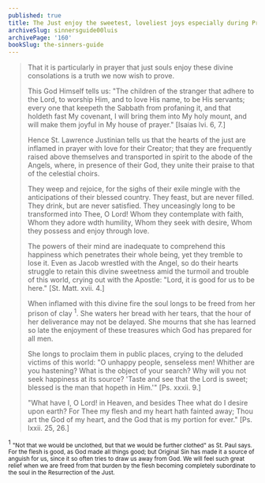 ```yaml
---
published: true
title: The Just enjoy the sweetest, loveliest joys especially during Prayer
archiveSlug: sinnersguide00luis
archivePage: '160'
bookSlug: the-sinners-guide
---
```


> That it is particularly in prayer that just souls enjoy these divine consolations is a truth we now wish to prove.
> 
> This God Himself tells us: "The children of the stranger that adhere to the Lord, to worship Him, and to love His name, to be His servants; every one that keepeth the Sabbath from profaning it, and that holdeth fast My covenant, I will bring them into My holy mount, and will make them joyful in My house of prayer." [Isaias lvi. 6, 7.]
> 
> Hence St. Lawrence Justinian tells us that the hearts of the just are inflamed in prayer with love for their Creator; that they are frequently raised above themselves and transported in spirit to the abode of the Angels, where, in presence of their God, they unite their praise to that of the celestial choirs.
> 
> They weep and rejoice, for the sighs of their exile mingle with the anticipations of their blessed country. They feast, but are never filled. They drink, but are never satisfied. They unceasingly long to be transformed into Thee, O Lord! Whom they contemplate with faith, Whom they adore wdth humility, Whom they seek with desire, Whom they possess and enjoy through love.
> 
> The powers of their mind are inadequate to comprehend this happiness which penetrates their whole being, yet they tremble to lose it. Even as Jacob wrestled with the Angel, so do their hearts struggle to retain this divine sweetness amid the turmoil and trouble of this world, crying out with the Apostle: "Lord, it is good for us to be here." [St. Matt. xvii. 4.]
> 
> When inflamed with this divine fire the soul longs to be freed from her prison of clay <sup>1</sup>. She waters her bread with her tears, that the hour of her deliverance may not be delayed. She mourns that she has learned so late the enjoyment of these treasures which God has prepared for all men.
> 
> She longs to proclaim them in public places, crying to the deluded victims of this world: "O unhappy people, senseless men! Whither are you hastening? What is the object of your search? Why will you not seek happiness at its source? 'Taste and see that the Lord is sweet; blessed is the man that hopeth in Him.'" [Ps. xxxii. 9.]
> 
> "What have I, O Lord! in Heaven, and besides Thee what do I desire upon earth? For Thee my flesh and my heart hath fainted away; Thou art the God of my heart, and the God that is my portion for ever." [Ps. lxxii. 25, 26.]

<sup>1</sup> <small>"Not that we would be unclothed, but that we would be further clothed" as St. Paul says. For the flesh is good, as God made all things good; but Original Sin has made it a source of anguish for us, since it so often tries to draw us away from God. We will feel such great relief when we are freed from that burden by the flesh becoming completely subordinate to the soul in the Resurrection of the Just.</small>

